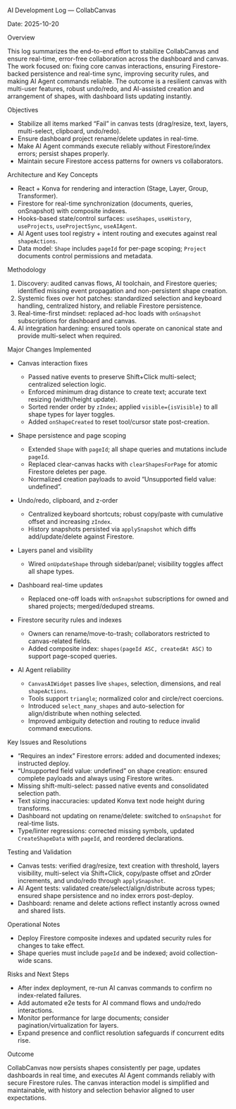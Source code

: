 AI Development Log — CollabCanvas

Date: 2025-10-20

Overview

This log summarizes the end-to-end effort to stabilize CollabCanvas and ensure real-time, error-free collaboration across the dashboard and canvas. The work focused on: fixing core canvas interactions, ensuring Firestore-backed persistence and real-time sync, improving security rules, and making AI Agent commands reliable. The outcome is a resilient canvas with multi-user features, robust undo/redo, and AI-assisted creation and arrangement of shapes, with dashboard lists updating instantly.

Objectives

- Stabilize all items marked “Fail” in canvas tests (drag/resize, text, layers, multi-select, clipboard, undo/redo).
- Ensure dashboard project rename/delete updates in real-time.
- Make AI Agent commands execute reliably without Firestore/index errors; persist shapes properly.
- Maintain secure Firestore access patterns for owners vs collaborators.

Architecture and Key Concepts

- React + Konva for rendering and interaction (Stage, Layer, Group, Transformer).
- Firestore for real-time synchronization (documents, queries, onSnapshot) with composite indexes.
- Hooks-based state/control surfaces: `useShapes`, `useHistory`, `useProjects`, `useProjectSync`, `useAIAgent`.
- AI Agent uses tool registry + intent routing and executes against real `shapeActions`.
- Data model: `Shape` includes `pageId` for per-page scoping; `Project` documents control permissions and metadata.

Methodology

1) Discovery: audited canvas flows, AI toolchain, and Firestore queries; identified missing event propagation and non-persistent shape creation.
2) Systemic fixes over hot patches: standardized selection and keyboard handling, centralized history, and reliable Firestore persistence.
3) Real-time-first mindset: replaced ad-hoc loads with `onSnapshot` subscriptions for dashboard and canvas.
4) AI integration hardening: ensured tools operate on canonical state and provide multi-select when required.

Major Changes Implemented

- Canvas interaction fixes
  - Passed native events to preserve Shift+Click multi-select; centralized selection logic.
  - Enforced minimum drag distance to create text; accurate text resizing (width/height update).
  - Sorted render order by `zIndex`; applied `visible={isVisible}` to all shape types for layer toggles.
  - Added `onShapeCreated` to reset tool/cursor state post-creation.

- Shape persistence and page scoping
  - Extended `Shape` with `pageId`; all shape queries and mutations include `pageId`.
  - Replaced clear-canvas hacks with `clearShapesForPage` for atomic Firestore deletes per page.
  - Normalized creation payloads to avoid “Unsupported field value: undefined”.

- Undo/redo, clipboard, and z-order
  - Centralized keyboard shortcuts; robust copy/paste with cumulative offset and increasing `zIndex`.
  - History snapshots persisted via `applySnapshot` which diffs add/update/delete against Firestore.

- Layers panel and visibility
  - Wired `onUpdateShape` through sidebar/panel; visibility toggles affect all shape types.

- Dashboard real-time updates
  - Replaced one-off loads with `onSnapshot` subscriptions for owned and shared projects; merged/deduped streams.

- Firestore security rules and indexes
  - Owners can rename/move-to-trash; collaborators restricted to canvas-related fields.
  - Added composite index: `shapes(pageId ASC, createdAt ASC)` to support page-scoped queries.

- AI Agent reliability
  - `CanvasAIWidget` passes live `shapes`, selection, dimensions, and real `shapeActions`.
  - Tools support `triangle`; normalized color and circle/rect coercions.
  - Introduced `select_many_shapes` and auto-selection for align/distribute when nothing selected.
  - Improved ambiguity detection and routing to reduce invalid command executions.

Key Issues and Resolutions

- “Requires an index” Firestore errors: added and documented indexes; instructed deploy.
- “Unsupported field value: undefined” on shape creation: ensured complete payloads and always using Firestore writes.
- Missing shift-multi-select: passed native events and consolidated selection path.
- Text sizing inaccuracies: updated Konva text node height during transforms.
- Dashboard not updating on rename/delete: switched to `onSnapshot` for real-time lists.
- Type/linter regressions: corrected missing symbols, updated `CreateShapeData` with `pageId`, and reordered declarations.

Testing and Validation

- Canvas tests: verified drag/resize, text creation with threshold, layers visibility, multi-select via Shift+Click, copy/paste offset and zOrder increments, and undo/redo through `applySnapshot`.
- AI Agent tests: validated create/select/align/distribute across types; ensured shape persistence and no index errors post-deploy.
- Dashboard: rename and delete actions reflect instantly across owned and shared lists.

Operational Notes

- Deploy Firestore composite indexes and updated security rules for changes to take effect.
- Shape queries must include `pageId` and be indexed; avoid collection-wide scans.

Risks and Next Steps

- After index deployment, re-run AI canvas commands to confirm no index-related failures.
- Add automated e2e tests for AI command flows and undo/redo interactions.
- Monitor performance for large documents; consider pagination/virtualization for layers.
- Expand presence and conflict resolution safeguards if concurrent edits rise.

Outcome

CollabCanvas now persists shapes consistently per page, updates dashboards in real time, and executes AI Agent commands reliably with secure Firestore rules. The canvas interaction model is simplified and maintainable, with history and selection behavior aligned to user expectations.


